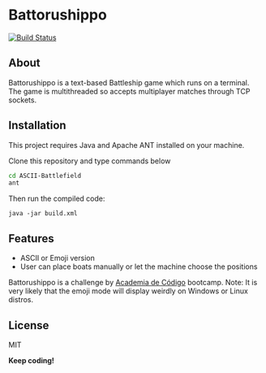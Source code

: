 # Battorushippo

[![Build Status](https://travis-ci.org/joemccann/dillinger.svg?branch=master)](https://travis-ci.org/joemccann/dillinger)

## About
Battorushippo is a text-based Battleship game which runs on a terminal. The game is multithreaded so accepts multiplayer matches through TCP sockets.

## Installation

This project requires Java and Apache ANT installed on your machine. 

Clone this repository and type commands below

```sh
cd ASCII-Battlefield
ant 
```
Then run the compiled code:
```
java -jar build.xml
```

## Features

- ASCII or Emoji version
- User can place boats manually or let the machine choose the positions

Battorushippo is a challenge by [Academia de Código](https://www.academiadecodigo.org/>) bootcamp.
Note: It is very likely that the emoji mode will display weirdly on Windows or Linux distros.

License
----

MIT

**Keep coding!**
